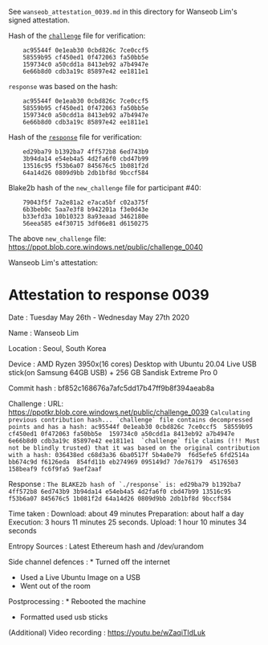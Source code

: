 See `wanseob_attestation_0039.md` in this directory for Wanseob Lim's signed attestation.

Hash of the [`challenge`](https://ppot.blob.core.windows.net/public/challenge_0039) file for verification:

```
    ac95544f 0e1eab30 0cbd826c 7ce0ccf5
    58559b95 cf450ed1 0f472063 fa50bb5e
    159734c0 a50cdd1a 8413eb92 a7b4947e
    6e66b8d0 cdb3a19c 85897e42 ee1811e1
```

`response` was based on the hash:

```
    ac95544f 0e1eab30 0cbd826c 7ce0ccf5
    58559b95 cf450ed1 0f472063 fa50bb5e
    159734c0 a50cdd1a 8413eb92 a7b4947e
    6e66b8d0 cdb3a19c 85897e42 ee1811e1
```

Hash of the [`response`](https://ppot.blob.core.windows.net/public/response_0039_wanseob) file for verification:

```
    ed29ba79 b1392ba7 4ff572b8 6ed743b9
    3b94da14 e54eb4a5 4d2fa6f0 cbd47b99
    13516c95 f53b6a07 845676c5 1b081f2d
    64a14d26 0809d9bb 2db1bf8d 9bccf584
```

Blake2b hash of the `new_challenge` file for participant #40:

```
    79043f5f 7a2e81a2 e7aca5bf c02a375f
    6b3beb0c 5aa7e3f8 b942201a f3e0d43e
    b33efd3a 10b10323 8a93eaad 3462180e
    56eea585 e4f30715 3df06e81 d6150275
```

The above `new_challenge` file: https://ppot.blob.core.windows.net/public/challenge_0040

Wanseob Lim's attestation:

# Attestation to response 0039

Date
: Tuesday May 26th - Wednesday May 27th 2020

Name
: Wanseob Lim

Location
: Seoul, South Korea

Device
: AMD Ryzen 3950x(16 cores) Desktop with Ubuntu 20.04 Live USB stick(on Samsung 64GB USB) + 256 GB Sandisk Extreme Pro 0

Commit hash
: bf852c168676a7afc5dd17b47ff9b8f394aeab8a

Challenge
: URL: https://ppotkr.blob.core.windows.net/public/challenge_0039
    ```
    Calculating previous contribution hash...
    `challenge` file contains decompressed    points and has a hash:
        	ac95544f 0e1eab30 0cbd826c 7ce0ccf5 
            58559b95 cf450ed1 0f472063 fa50bb5e 
        	159734c0 a50cdd1a 8413eb92 a7b4947e 
	        6e66b8d0 cdb3a19c 85897e42 ee1811e1 
    `challenge` file claims (!!! Must not be blindly trusted) that it was based on the original contribution with a hash:
        	036438ed c68d3a36 6ba0517f 5b4a0e79 
	        f6d5efe5 6fd2514a bb674c9d f6126eda 
	        854fd11b eb274969 095149d7 7de76179 
	        45176503 158beaf9 fc6f9fa5 9aef2aaf 
    ```

Response
:    ```
    The BLAKE2b hash of `./response` is:
	        ed29ba79 b1392ba7 4ff572b8 6ed743b9
            3b94da14 e54eb4a5 4d2fa6f0 cbd47b99
            13516c95 f53b6a07 845676c5 1b081f2d
            64a14d26 0809d9bb 2db1bf8d 9bccf584
    ```

Time taken
: Download: about 49 minutes
Preparation: about half a day
Execution: 3 hours 11 minutes 25 seconds.
Upload: 1 hour 10 minutes 34 seconds

Entropy Sources
: Latest Ethereum hash and /dev/urandom

Side channel defences
: * Turned off the internet
  * Used a Live Ubuntu Image on a USB
  * Went out of the room

Postprocessing
: * Rebooted the machine
  * Formatted used usb sticks

(Additional) Video recording
: https://youtu.be/wZaqiTldLuk